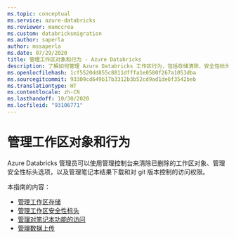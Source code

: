 ```yaml
---
ms.topic: conceptual
ms.service: azure-databricks
ms.reviewer: mamccrea
ms.custom: databricksmigration
ms.author: saperla
author: mssaperla
ms.date: 07/29/2020
title: 管理工作区对象和行为 - Azure Databricks
description: 了解如何管理 Azure Databricks 工作区行为，包括存储清除、安全性标头和笔记本选项。
ms.openlocfilehash: 1cf5520dd855c8811dfffa1e0580f267a1053dba
ms.sourcegitcommit: 93309cd649b17b3312b3b52cd9ad1de6f3542beb
ms.translationtype: HT
ms.contentlocale: zh-CN
ms.lasthandoff: 10/30/2020
ms.locfileid: "93106771"
---
```

# <a name="manage-workspace-objects-and-behavior"></a>管理工作区对象和行为

Azure Databricks 管理员可以使用管理控制台来清除已删除的工作区对象、管理安全性标头选项，以及管理笔记本结果下载和对 git 版本控制的访问权限。

本指南的内容：

* [管理工作区存储](storage.md)
* [管理工作区安全性标头](security.md)
* [管理对笔记本功能的访问](notebooks.md)
* [管理数据上传](dbfs-ui-upload.md)